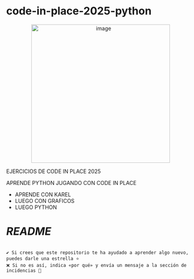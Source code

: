 # code-in-place-2025-python

<p align="center" dir="auto">
  <img width="370" height="370" alt="image" src="https://github.com/user-attachments/assets/c4b57d7a-a878-4219-a00d-4ab1565bb2bd" />
</p>


EJERCICIOS DE CODE IN PLACE 2025

APRENDE PYTHON JUGANDO CON CODE IN PLACE

<ul>
  <li>APRENDE CON KAREL</li>
  <li>LUEGO CON GRAFICOS</li>
  <li>LUEGO PYTHON</li>
</ul>
<h1><b><i>README</i></b></h1>
<pre>
<code>
✔️ Si crees que este repositorio te ha ayudado a aprender algo nuevo, puedes darle una estrella ⭐   
❌ Si no es así, indica «por qué» y envía un mensaje a la sección de incidencias 🚩   
</code>  
</pre>

